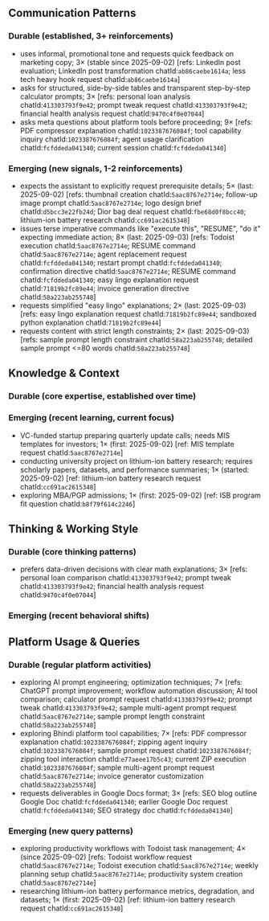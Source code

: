 ## Communication Patterns
### Durable (established, 3+ reinforcements)
- uses informal, promotional tone and requests quick feedback on marketing copy; 3× (stable since 2025-09-02) [refs: LinkedIn post evaluation; LinkedIn post transformation chatId:`ab86caebe1614a`; less tech heavy hook request chatId:`ab86caebe1614a`]
- asks for structured, side-by-side tables and transparent step-by-step calculator prompts; 3× [refs: personal loan analysis chatId:`413303793f9e42`; prompt tweak request chatId:`413303793f9e42`; financial health analysis request chatId:`9470c4f0e07044`]
- asks meta questions about platform tools before proceeding; 9× [refs: PDF compressor explanation chatId:`1023387676084f`; tool capability inquiry chatId:`1023387676084f`; agent usage clarification chatId:`fcfddeda041340`; current session chatId:`fcfddeda041340`]

### Emerging (new signals, 1-2 reinforcements)
- expects the assistant to explicitly request prerequisite details; 5× (last: 2025-09-02) [refs: thumbnail creation chatId:`5aac8767e2714e`; follow-up image prompt chatId:`5aac8767e2714e`; logo design brief chatId:`d5bcc3e22fb24d`; Dior bag deal request chatId:`fbe68d0f8bcc40`; lithium-ion battery research chatId:`cc691ac2615348`]
- issues terse imperative commands like "execute this", "RESUME", "do it" expecting immediate action; 8× (last: 2025-09-03) [refs: Todoist execution chatId:`5aac8767e2714e`; RESUME command chatId:`5aac8767e2714e`; agent replacement request chatId:`fcfddeda041340`; restart prompt chatId:`fcfddeda041340`; confirmation directive chatId:`5aac8767e2714e`; RESUME command chatId:`fcfddeda041340`; easy lingo explanation request chatId:`71819b2fc89e44`; invoice generation directive chatId:`58a223ab255748`]
- requests simplified "easy lingo" explanations; 2× (last: 2025-09-03) [refs: easy lingo explanation request chatId:`71819b2fc89e44`; sandboxed python explanation chatId:`71819b2fc89e44`]
- requests content with strict length constraints; 2× (last: 2025-09-03) [refs: sample prompt length constraint chatId:`58a223ab255748`; detailed sample prompt <=80 words chatId:`58a223ab255748`]

## Knowledge & Context
### Durable (core expertise, established over time)

### Emerging (recent learning, current focus)
- VC-funded startup preparing quarterly update calls; needs MIS templates for investors; 1× (first: 2025-09-02) [ref: MIS template request chatId:`5aac8767e2714e`]
- conducting university project on lithium-ion battery research; requires scholarly papers, datasets, and performance summaries; 1× (started: 2025-09-02) [ref: lithium-ion battery research request chatId:`cc691ac2615348`]
- exploring MBA/PGP admissions; 1× (first: 2025-09-02) [ref: ISB program fit question chatId:`b8f79f614c2246`]

## Thinking & Working Style
### Durable (core thinking patterns)
- prefers data-driven decisions with clear math explanations; 3× [refs: personal loan comparison chatId:`413303793f9e42`; prompt tweak chatId:`413303793f9e42`; financial health analysis request chatId:`9470c4f0e07044`]

### Emerging (recent behavioral shifts)

## Platform Usage & Queries
### Durable (regular platform activities)
- exploring AI prompt engineering; optimization techniques; 7× [refs: ChatGPT prompt improvement; workflow automation discussion; AI tool comparison; calculator prompt request chatId:`413303793f9e42`; prompt tweak chatId:`413303793f9e42`; sample multi-agent prompt request chatId:`5aac8767e2714e`; sample prompt length constraint chatId:`58a223ab255748`]
- exploring Bhindi platform tool capabilities; 7× [refs: PDF compressor explanation chatId:`1023387676084f`; zipping agent inquiry chatId:`1023387676084f`; sample prompt request chatId:`1023387676084f`; zipping tool interaction chatId:`e77aeee17b5c43`; current ZIP execution chatId:`1023387676084f`; sample multi-agent prompt request chatId:`5aac8767e2714e`; invoice generator customization chatId:`58a223ab255748`]
- requests deliverables in Google Docs format; 3× [refs: SEO blog outline Google Doc chatId:`fcfddeda041340`; earlier Google Doc request chatId:`fcfddeda041340`; SEO strategy doc chatId:`fcfddeda041340`]

### Emerging (new query patterns)
- exploring productivity workflows with Todoist task management; 4× (since 2025-09-02) [refs: Todoist workflow request chatId:`5aac8767e2714e`; Todoist execution chatId:`5aac8767e2714e`; weekly planning setup chatId:`5aac8767e2714e`; productivity system creation chatId:`5aac8767e2714e`]
- researching lithium-ion battery performance metrics, degradation, and datasets; 1× (first: 2025-09-02) [ref: lithium-ion battery research request chatId:`cc691ac2615348`]